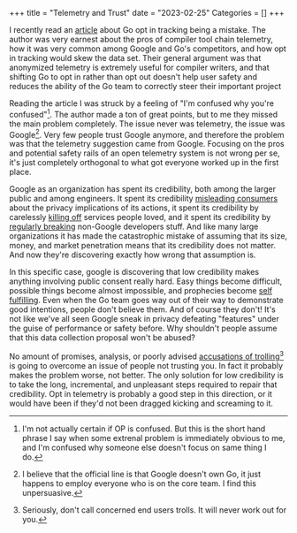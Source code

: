 +++
title = "Telemetry and Trust"
date = "2023-02-25"
Categories = []
+++

I recently read an [article](https://twi.github.io/blog/making-go-telemetry-opt-in-is-a-mistake.html) about Go opt in tracking being a mistake. The author was very earnest about the pros of compiler tool chain telemetry, how it was very common among Google and Go's competitors, and how opt in tracking would skew the data set. Their general argument was that anonymized telemetry is extremely useful for compiler writers, and that shifting Go to opt in rather than opt out doesn't help user safety and reduces the ability of the Go team to correctly steer their important project

Reading the article I was struck by a feeling of "I'm confused 
why you're confused"[^confused]. The author made a ton of great points, but to me they missed the main problem completely. The issue never was telemetry, the issue was Google[^go]. Very few people trust Google anymore, and therefore the problem was that the telemetry suggestion came from Google. Focusing on the pros and potential safety rails of an open telemetry system is not wrong per se, it's just completely orthogonal to what got everyone worked up in the first place.

[^confused]: I'm not actually certain if OP is confused. But this is the short hand phrase I say when some extrenal problem is immediately obvious to me, and I'm confused why someone else doesn't focus on same thing I do.

[^go]: I believe that the official line is that Google doesn't own Go, it just happens to employ everyone who is on the core team. I find this unpersuasive.

Google as an organization has spent its credibility, both among the larger public and among engineers. It spent its credibility [misleading consumers](https://www.forbes.com/sites/zakdoffman/2021/03/20/stop-using-google-chrome-on-apple-iphone-12-pro-max-ipad-and-macbook-pro/?sh=2786a7444d08) about the privacy implications of its actions, it spent its credibility by carelessly [killing off](https://killedbygoogle.com/) services people loved, and it spent its credibility by [regularly breaking](https://steve-yegge.medium.com/dear-google-cloud-your-deprecation-policy-is-killing-you-ee7525dc05dc) non-Google developers stuff. And like many large organizations it has made the catastrophic mistake of assuming that its size, money, and market penetration means that its credibility does not matter. And now they're discovering exactly how wrong that assumption is. 

In this specific case, google is discovering that low credibility makes anything involving public consent really hard. Easy things become difficult, possible things become almost impossible, and prophecies become [self fulfilling](https://techcrunch.com/2022/10/01/stadia-died-because-no-one-trusts-google/). Even when the Go team goes way out of their way to demonstrate good intentions, people don't believe them. And of course they don't! It's not like we've all seen Google sneak in privacy defeating "features" under the guise of performance or safety before. Why shouldn't people assume that this data collection proposal won't be abused? 

No amount of promises, analysis,  or poorly advised [accusations of trolling](https://research.swtch.com/telemetry-opt-in)[^trolls] is going to overcome an issue of people not trusting you. In fact it probably makes the problem worse, not better. The only solution for low credibility is to take the long, incremental, and unpleasant steps required to repair that credibility. Opt in telemetry is probably a good step in this direction, or it would have been if they'd not been dragged kicking and screaming to it.

[^trolls]: Seriously, don't call concerned end users trolls. It will never work out for you.
